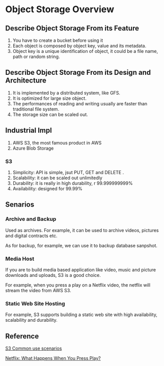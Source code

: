 # Object Storage Overview 

## Describe Object Storage From its Feature 

1. You have to create a bucket before using it
2. Each object is composed by object key, value and its metadata. 
3. Object key is a unique identification of object, it could be a file name, path or random string. 

## Describe Object Storage From its Design and Architecture 

1. It is implemented by a distributed system, like GFS. 
2. It is optimized for large size object. 
3. The performances of reading and writing usually are faster than traditional file system. 
4. The storage size can be scaled out. 

## Industrial Impl

1. AWS S3, the most famous product in AWS
2. Azure Blob Storage 

### S3
1. Simplicity: API is simple, jsut PUT, GET and DELETE .
2. Scalability: it can be scaled out unlimitedly 
3. Durability: it is really in high durability, r 99.999999999%
4. Availability: designed for 99.99%


## Senarios 

### Archive and Backup

Used as archives. For example, it can be used to archive videos, pictures and digital contracts etc. 

As for backup, for example, we can use it to backup database sanpshot.

### Media Host 

If you are to build media based application like video, music and picture  downloads and uploads, S3 is a good choice.

For example, when you press a play on a Netflix video, the netflix will stream the video from AWS S3. 

### Static Web Site Hosting 

For example, S3 supports building a static web site with high availability, scalability and durability. 

## Reference 

[S3 Common use scenarios](https://docs.aws.amazon.com/AmazonS3/latest/userguide/S3-gsg-CommonUseScenarios.html)

[Netflix: What Happens When You Press Play?](http://highscalability.com/blog/2017/12/11/netflix-what-happens-when-you-press-play.html?currentPage=2)
